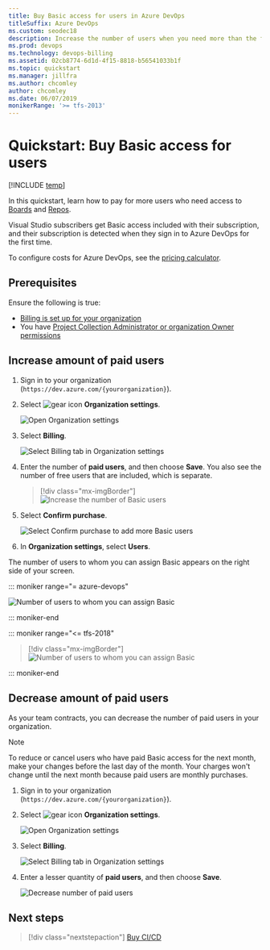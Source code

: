 ```yaml
---
title: Buy Basic access for users in Azure DevOps
titleSuffix: Azure DevOps
ms.custom: seodec18
description: Increase the number of users when you need more than the free amount, or decrease the number of users
ms.prod: devops
ms.technology: devops-billing
ms.assetid: 02cb8774-6d1d-4f15-8818-b56541033b1f
ms.topic: quickstart
ms.manager: jillfra
ms.author: chcomley
author: chcomley
ms.date: 06/07/2019
monikerRange: '>= tfs-2013'
---
```


# Quickstart: Buy Basic access for users

[!INCLUDE [temp](../../_shared/version-vsts-tfs-all-versions.md)]

In this quickstart, learn how to pay for more users who need access to [Boards](https://azure.microsoft.com/services/devops/boards/) and [Repos](https://azure.microsoft.com/services/devops/repos/).

Visual Studio subscribers get Basic access included with their subscription, and their subscription is detected when they sign in to Azure DevOps for the first time.

To configure costs for Azure DevOps, see the [pricing calculator](https://azure.microsoft.com/pricing/calculator/?service=azure-devops).

## Prerequisites

Ensure the following is true:

* [Billing is set up for your organization](set-up-billing-for-your-organization-vs.md)
* You have [Project Collection Administrator or organization Owner permissions](../accounts/faq-add-delete-users.md#find-owner)

<a name="buy-access-vs-marketplace"></a>

## Increase amount of paid users

1. Sign in to your organization (```https://dev.azure.com/{yourorganization}```).
2. Select ![gear icon](../../_img/icons/gear-icon.png) **Organization settings**.
  
   ![Open Organization settings](../../_shared/_img/settings/open-admin-settings-vert.png)

3. Select **Billing**.

   ![Select Billing tab in Organization settings](_img/_shared/select-billing-organization-settings.png)

4. Enter the number of **paid users**, and then choose **Save**. You also see the number of free users that are included, which is separate.

   > [!div class="mx-imgBorder"]
   > ![Increase the number of Basic users](_img/buy-more-basic-access/increase-number-basic-users.png)

5. Select **Confirm purchase**.

   ![Select Confirm purchase to add more Basic users](_img/buy-more-basic-access/select-confirm-purchase.png)

6. In **Organization settings**, select **Users**.

The number of users to whom you can assign Basic appears on the right side of your screen.


::: moniker range="= azure-devops"

   ![Number of users to whom you can assign Basic](_img/buy-more-basic-access/users-summary.png)

::: moniker-end

::: moniker range="<= tfs-2018"

> [!div class="mx-imgBorder"]
> ![Number of users to whom you can assign Basic](_img/buy-more-basic-access/vsts-manage-users.png)

::: moniker-end

## Decrease amount of paid users

As your team contracts, you can decrease the number of paid users in your organization.

> [!NOTE]
> To reduce or cancel users who have paid Basic access for the next month, make your changes before the last day of the month.
> Your charges won't change until the next month because paid users are monthly purchases.

1. Sign in to your organization (```https://dev.azure.com/{yourorganization}```).
2. Select ![gear icon](../../_img/icons/gear-icon.png) **Organization settings**.
  
   ![Open Organization settings](../../_shared/_img/settings/open-admin-settings-vert.png)

3. Select **Billing**.

   ![Select Billing tab in Organization settings](_img/_shared/select-billing-organization-settings.png)

4. Enter a lesser quantity of **paid users**, and then choose **Save**.

   ![Decrease number of paid users](_img/buy-more-basic-access/decrease-number-basic-users.png)

## Next steps

> [!div class="nextstepaction"]
> [Buy CI/CD](buy-more-build-vs.md#prerequisites)

